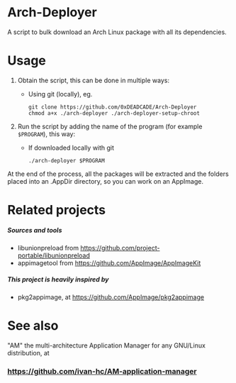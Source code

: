 # Arch-Deployer
A script to bulk download an Arch Linux package with all its dependencies.

# Usage
1. Obtain the script, this can be done in multiple ways:
  
    - Using git (locally), eg. 

          git clone https://github.com/0xDEADCADE/Arch-Deployer
          chmod a+x ./arch-deployer ./arch-deployer-setup-chroot
     
2. Run the script by adding the name of the program (for example `$PROGRAM`), this way:

    - If downloaded locally with git
          
          ./arch-deployer $PROGRAM

At the end of the process, all the packages will be extracted and the folders placed into an .AppDir directory, so you can work on an AppImage.

# Related projects
##### Sources and tools
- libunionpreload from https://github.com/project-portable/libunionpreload
- appimagetool from https://github.com/AppImage/AppImageKit

##### This project is heavily inspired by
- pkg2appimage, at https://github.com/AppImage/pkg2appimage

# See also
"AM" the multi-architecture Application Manager for any GNU/Linux distribution, at

### https://github.com/ivan-hc/AM-application-manager
